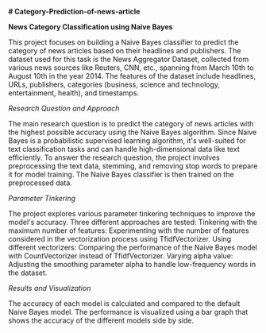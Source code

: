 **# Category-Prediction-of-news-article** 

**News Category Classification using Naive Bayes**

This project focuses on building a Naive Bayes classifier to predict the category of news articles based on their headlines and publishers. The dataset used for this task is the News Aggregator Dataset, collected from various news sources like Reuters, CNN, etc., spanning from March 10th to August 10th in the year 2014. The features of the dataset include headlines, URLs, publishers, categories (business, science and technology, entertainment, health), and timestamps.

*Research Question and Approach*

The main research question is to predict the category of news articles with the highest possible accuracy using the Naive Bayes algorithm. Since Naive Bayes is a probabilistic supervised learning algorithm, it's well-suited for text classification tasks and can handle high-dimensional data like text efficiently. To answer the research question, the project involves preprocessing the text data, stemming, and removing stop words to prepare it for model training. The Naive Bayes classifier is then trained on the preprocessed data.

*Parameter Tinkering*

The project explores various parameter tinkering techniques to improve the model's accuracy. Three different approaches are tested:
Tinkering with the maximum number of features: Experimenting with the number of features considered in the vectorization process using TfidfVectorizer.
Using different vectorizers: Comparing the performance of the Naive Bayes model with CountVectorizer instead of TfidfVectorizer.
Varying alpha value: Adjusting the smoothing parameter alpha to handle low-frequency words in the dataset.


*Results and Visualization*

The accuracy of each model is calculated and compared to the default Naive Bayes model. The performance is visualized using a bar graph that shows the accuracy of the different models side by side.
